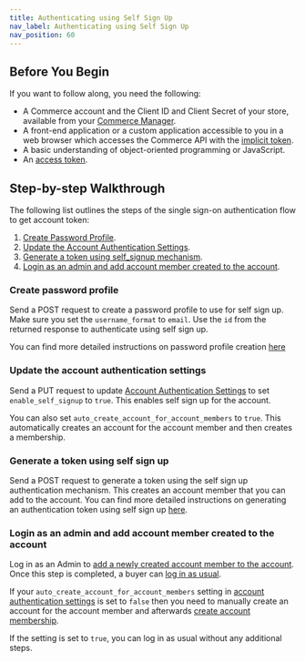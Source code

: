 ```yaml
---
title: Authenticating using Self Sign Up
nav_label: Authenticating using Self Sign Up
nav_position: 60
---
```


## Before You Begin

If you want to follow along, you need the following:

- A Commerce account and the Client ID and Client Secret of your store, available from your [Commerce Manager](/ui).
- A front-end application or a custom application accessible to you in a web browser which accesses the Commerce API with the [implicit token](/docs/authentication/Tokens/implicit-token).
- A basic understanding of object-oriented programming or JavaScript.
- An [access token](/guides/Getting-Started/your-first-api-request).

## Step-by-step Walkthrough

The following list outlines the steps of the single sign-on authentication flow to get account token:
1. [Create Password Profile](#create-password-profile). 
2. [Update the Account Authentication Settings](#update-the-account-authentication-settings).
3. [Generate a token using self_signup mechanism](#generate-a-token-using-self-signup-mechanism).
4. [Login as an admin and add account member created to the account](#login-as-an-admin-and-add-account-member-created-to-the-account).

### Create password profile

Send a POST request to create a password profile to use for self sign up. Make sure you set the `username_format` to `email`.
Use the `id` from the returned response to authenticate using self sign up.

You can find more detailed instructions on password profile creation [here](/docs/authentication/single-sign-on/password-profiles-api/create-a-password-profile)

### Update the account authentication settings

Send a PUT request to update [Account Authentication Settings](/docs/authentication/single-sign-on/account-authentication-settings) to set `enable_self_signup` to `true`. This enables self sign up for the account.

You can also set `auto_create_account_for_account_members` to `true`. This automatically creates an account for the account member and then creates a membership. 

### Generate a token using self sign up

Send a POST request to generate a token using the self sign up authentication mechanism. This creates an account member that you can add to the account.
You can find more detailed instructions on generating an authentication token using self sign up [here](/docs/api/accounts/post-v-2-account-members-tokens).

### Login as an admin and add account member created to the account

Log in as an Admin to [add a newly created account member to the account](/docs/api/accounts/post-v-2-accounts-account-id-account-memberships). Once this step is completed, a buyer can [log in as usual](/docs/authentication/Tokens/account-management-authentication-token). 

If your `auto_create_account_for_account_members` setting in [account authentication settings](/docs/authentication/single-sign-on/account-authentication-settings) is set to `false` then you need to manually create an account for the account member and afterwards [create account membership](/docs/api/accounts/post-v-2-accounts-account-id-account-memberships). 

If the setting is set to `true`, you can log in as usual without any additional steps.
